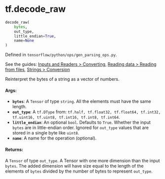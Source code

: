 <div itemscope itemtype="http://developers.google.com/ReferenceObject">
<meta itemprop="name" content="tf.decode_raw" />
</div>

# tf.decode_raw

``` python
decode_raw(
    bytes,
    out_type,
    little_endian=True,
    name=None
)
```



Defined in `tensorflow/python/ops/gen_parsing_ops.py`.

See the guides: [Inputs and Readers > Converting](../../../api_guides/python/io_ops.md#Converting), [Reading data > Reading from files](../../../api_guides/python/reading_data.md#Reading_from_files), [Strings > Conversion](../../../api_guides/python/string_ops.md#Conversion)

Reinterpret the bytes of a string as a vector of numbers.

#### Args:

* <b>`bytes`</b>: A `Tensor` of type `string`.
    All the elements must have the same length.
* <b>`out_type`</b>: A `tf.DType` from: `tf.half, tf.float32, tf.float64, tf.int32, tf.uint16, tf.uint8, tf.int16, tf.int8, tf.int64`.
* <b>`little_endian`</b>: An optional `bool`. Defaults to `True`.
    Whether the input `bytes` are in little-endian order.
    Ignored for `out_type` values that are stored in a single byte like
    `uint8`.
* <b>`name`</b>: A name for the operation (optional).


#### Returns:

A `Tensor` of type `out_type`.
A Tensor with one more dimension than the input `bytes`.  The
added dimension will have size equal to the length of the elements
of `bytes` divided by the number of bytes to represent `out_type`.